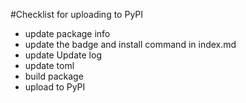 #Checklist for uploading to PyPI

- update package info
- update the badge and install command in index.md
- update Update log
- update toml
- build package
- upload to PyPI